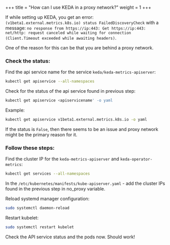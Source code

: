 +++
title = "How can I use KEDA in a proxy network?"
weight = 1
+++

If while setting up KEDA, you get an error: `(v1beta1.external.metrics.k8s.io) status FailedDiscoveryCheck` with a message: `no response from https://ip:443: Get https://ip:443: net/http: request canceled while waiting for connection (Client.Timeout exceeded while awaiting headers)`.

 One of the reason for this can be that you are behind a proxy network.

### Check the status:

Find the api service name for the service `keda/keda-metrics-apiserver`:

```sh
kubectl get apiservice --all-namespaces
```

Check for the status of the api service found in previous step:

```sh
kubectl get apiservice <apiservicename' -o yaml
```

Example:

```sh
kubectl get apiservice v1beta1.external.metrics.k8s.io -o yaml
```

If the status is `False`, then there seems to be an issue and proxy network might be the primary reason for it.

### Follow these steps:

Find the cluster IP for the `keda-metrics-apiserver` and `keda-operator-metrics`:

```sh
kubectl get services --all-namespaces
```

In the `/etc/kubernetes/manifests/kube-apiserver.yaml` - add the cluster IPs found in the previous step in no_proxy variable.

Reload systemd manager configuration:

```sh
sudo systemctl daemon-reload
```

Restart kubelet:

```sh
sudo systemctl restart kubelet
```

Check the API service status and the pods now. Should work!
